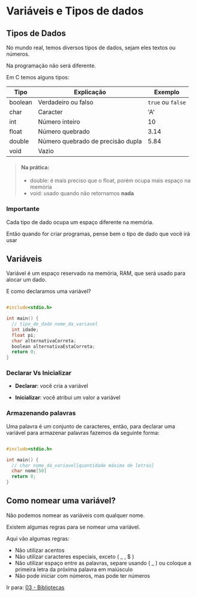 # Variáveis e Tipos de dados

## Tipos de Dados

No mundo real, temos diversos tipos de dados, sejam eles textos ou números.

Na programação não será diferente.

Em C temos alguns tipos:

| Tipo | Explicação | Exemplo |
| --- | --- | --- |
| boolean | Verdadeiro ou falso | `true` ou `false` |
| char | Caracter | 'A' |
| int | Número inteiro | 10 |
| float | Número quebrado | 3.14 |
| double | Número quebrado de precisão dupla | 5.84 |
| void | Vazio |  |

> #### Na prática:
>
> - double: é mais preciso que o float, porém ocupa mais espaço na memória
> - void: usado quando não retornamos **nada**

### Importante

Cada tipo de dado ocupa um espaço diferente na memória.

Então quando for criar programas, pense bem o tipo de dado que você irá usar

## Variáveis

Variável é um espaço reservado na memória, RAM, que será usado para alocar um dado.

E como declaramos uma variável?

```C

#include<stdio.h>

int main() {
  // tipo_de_dado nome_da_variavel
  int idade;
  float pi;
  char alternativaCorreta;
  boolean alternativaEstaCorreta;
  return 0;
}

```

### Declarar Vs Inicializar

- **Declarar**: você cria a variável

- **Inicializar**: você atribuí um valor a variável

### Armazenando palavras

Uma palavra é um conjunto de caracteres, então, para declarar uma variável para armazenar palavras fazemos da seguinte forma:

```C

#include<stdio.h>

int main() {
  // char nome_da_variavel[quantidade máxima de letras]
  char nome[50]
  return 0;
}

```

## Como nomear uma variável?

Não podemos nomear as variáveis com qualquer nome.

Existem algumas regras para se nomear uma variável.

Aqui vão algumas regras:

- Não utilizar acentos
- Não utilizar caracteres especiais, exceto ( _ , $ )
- Não utilizar espaço entre as palavras, separe usando ( _ ) ou coloque a primeira letra da próxima palavra em maiúsculo
- Não pode iniciar com números, mas pode ter números

Ir para: <a href="./03 - Bibliotecas.md">03 - Bibliotecas</a>